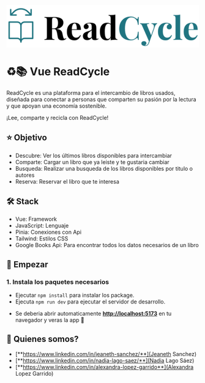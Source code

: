 
<div align="center">
  <img
    class="w-[60%] md:ml-20"
    src="/src/images/logo-read-cycle.svg"
    alt="logotipo readcycle"
  />
</div>

# ​♻️​📚 ​Vue ReadCycle

ReadCycle es una plataforma para el intercambio de libros usados, diseñada para conectar a personas que comparten su pasión por la lectura y que apoyan una economía sostenible.

¡Lee, comparte y recicla con ReadCycle!


## ⭐​ Objetivo

- Descubre: Ver los últimos libros disponibles para intercambiar
- Comparte: Cargar un libro que ya leiste y te gustaria cambiar
- Busqueda: Realizar una busqueda de los libros disponibles por titulo o autores
- Reserva: Reservar el libro que te interesa


## 🛠️ Stack

- Vue: Framework
- JavaScript: Lenguaje
- Pinia: Conexiones con Api
- Tailwind: Estilos CSS
- Google Books Api: Para encontrar todos los datos necesarios de un libro


## 🚀 Empezar

### 1. Instala los paquetes necesarios
- Ejecutar `npm install` para instalar los package.
- Ejecuta `npm run dev` para ejecutar el servidor de desarrollo.

* Se deberia abrir automaticamente [**http://localhost:5173**](http://localhost:5173/) en tu navegador y veras la app 🚀


## 🧞 Quienes somos?
- [**https://www.linkedin.com/in/jeaneth-sanchez/**](Jeaneth Sanchez)
- [**https://www.linkedin.com/in/nadia-lago-saez/**](Nadia Lago Sáez)
- [**https://www.linkedin.com/in/alexandra-lopez-garrido**](Alexandra Lopez Garrido)
